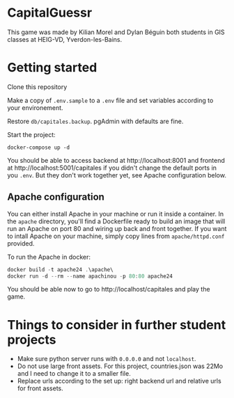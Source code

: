 # CapitalGuessr

This game was made by Kilian Morel and Dylan Béguin both students in GIS classes at HEIG-VD, Yverdon-les-Bains.

# Getting started

Clone this repository

Make a copy of `.env.sample` to a `.env` file and set variables according to your environement.

Restore `db/capitales.backup`. pgAdmin with defaults are fine.

Start the project:

```psql
docker-compose up -d
```

You should be able to access backend at http://localhost:8001 and frontend at http://localhost:5001/capitales if you didn't change the default ports in you `.env`. But they don't work together yet, see Apache configuration below.

## Apache configuration

You can either install Apache in your machine or run it inside a container. In the `apache` directory, you'll find a Dockerfile ready to build an image that will run an Apache on port 80 and wiring up back and front together. If you want to intall Apache on your machine, simply copy lines from `apache/httpd.conf` provided.

To run the Apache in docker:

```powershell
docker build -t apache24 .\apache\
docker run -d --rm --name apachinou -p 80:80 apache24
```

You should be able now to go to http://localhost/capitales and play the game.

# Things to consider in further student projects

* Make sure python server runs with `0.0.0.0` and not `localhost`.
* Do not use large front assets. For this project, countries.json was 22Mo and I need to change it to a smaller file.
* Replace urls according to the set up: right backend url and relative urls for front assets.
